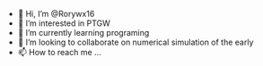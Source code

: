 - 👋 Hi, I’m @Rorywx16
- 👀 I’m interested in PTGW
- 🌱 I’m currently learning programing
- 💞️ I’m looking to collaborate on numerical simulation of the early 
- 📫 How to reach me ...

<!---
Rorywx16/Rorywx16 is a ✨ special ✨ repository because its `README.md` (this file) appears on your GitHub profile.
You can click the Preview link to take a look at your changes.
--->
